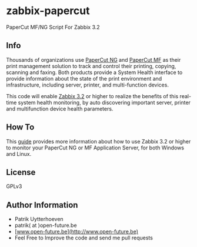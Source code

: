 # zabbix-papercut
PaperCut MF/NG Script For Zabbix 3.2

Info
-----

Thousands of organizations use [PaperCut NG](https://www.papercut.com/products/ng/) and [PaperCut MF](https://www.papercut.com/products/mf/) as their print management solution to track and control their printing, copying, scanning and faxing. Both products provide a System Health interface to provide information about the state of the print environment and infrastructure, including server, printer, and multi-function devices.  

This code will enable [Zabbix 3.2](www.zabbix.com) or higher to realize the benefits of this real-time system health monitoring, by auto discovering important server, printer and multifunction device health parameters.  


How To
-------

This [guide](https://www.papercut.com/kb/Main/SystemHealthZabbix) provides more information about how to use Zabbix 3.2 or higher to monitor your PaperCut NG or MF Application Server, for both Windows and Linux.

		
License
-------

GPLv3


Author Information
------------------

* Patrik Uytterhoeven
* patrik( at )open-future.be
* [www.open-future.be](http://www.open-future.be)
* Feel Free to Improve the code and send me pull requests
